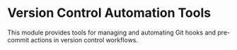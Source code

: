 # Version Control Automation Tools

This module provides tools for managing and automating Git hooks and pre-commit actions in version control workflows.
